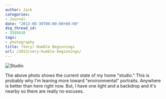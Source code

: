 ```yaml
---
author: Jack
categories:
- Journal
date: "2013-08-30T00:00:00+00:00"
dsq_thread_id:
- 3595638
tags:
- photography
title: (Very) Humble Beginnings
url: /2013/very-humble-beginnings/
---
```


![Studio][1]

The above photo shows the current state of my home "studio." This is probably why I'm leaning more toward "environmental" portraits. Anywhere is better than here right now. But, I have one light and a backdrop and it's nearby so there are really no excuses. 

 [1]: /img/imported/20130825_20121379.jpg